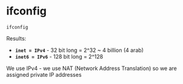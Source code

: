 # ifconfig

```text
ifconfig
```

Results: 

* **`inet = IPv4`** - 32 bit long = 2^32 ~ 4 billion \(4 arab\) 
* **`inet6 = IPv6`** - 128 bit long = 2^128

We use IPv4 - we use NAT \(Network Address Translation\) so we are assigned private IP addresses

